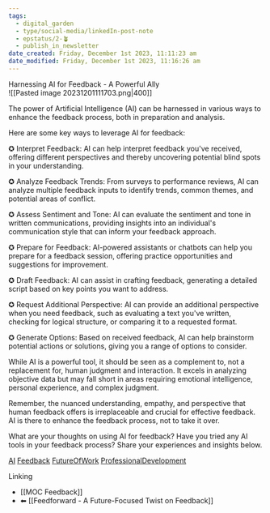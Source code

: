 ```yaml
---
tags:
  - digital_garden
  - type/social-media/linkedIn-post-note
  - epstatus/2-🪴
  - publish_in_newsletter
date_created: Friday, December 1st 2023, 11:11:23 am
date_modified: Friday, December 1st 2023, 11:16:26 am
---
```

 Harnessing AI for Feedback - A Powerful Ally  
![[Pasted image 20231201111703.png|400]]

The power of Artificial Intelligence (AI) can be harnessed in various ways to enhance the feedback process, both in preparation and analysis.  
  
Here are some key ways to leverage AI for feedback:  
  
✪ Interpret Feedback: AI can help interpret feedback you've received, offering different perspectives and thereby uncovering potential blind spots in your understanding.  
  
✪ Analyze Feedback Trends: From surveys to performance reviews, AI can analyze multiple feedback inputs to identify trends, common themes, and potential areas of conflict.  
  
✪ Assess Sentiment and Tone: AI can evaluate the sentiment and tone in written communications, providing insights into an individual's communication style that can inform your feedback approach.  
  
✪ Prepare for Feedback: AI-powered assistants or chatbots can help you prepare for a feedback session, offering practice opportunities and suggestions for improvement.  
  
✪ Draft Feedback: AI can assist in crafting feedback, generating a detailed script based on key points you want to address.  
  
✪ Request Additional Perspective: AI can provide an additional perspective when you need feedback, such as evaluating a text you've written, checking for logical structure, or comparing it to a requested format.  
  
✪ Generate Options: Based on received feedback, AI can help brainstorm potential actions or solutions, giving you a range of options to consider.  
  
While AI is a powerful tool, it should be seen as a complement to, not a replacement for, human judgment and interaction. It excels in analyzing objective data but may fall short in areas requiring emotional intelligence, personal experience, and complex judgment.  
  
Remember, the nuanced understanding, empathy, and perspective that human feedback offers is irreplaceable and crucial for effective feedback. AI is there to enhance the feedback process, not to take it over.  
  
What are your thoughts on using AI for feedback? Have you tried any AI tools in your feedback process? Share your experiences and insights below.  

[AI](https://www.linkedin.com/feed/hashtag/?keywords=ai) [Feedback](https://www.linkedin.com/feed/hashtag/?keywords=feedback) [FutureOfWork](https://www.linkedin.com/feed/hashtag/?keywords=futureofwork) [ProfessionalDevelopment](https://www.linkedin.com/feed/hashtag/?keywords=professionaldevelopment)

 Linking
+ [[MOC Feedback]]
+ ⬅ [[Feedforward - A Future-Focused Twist on Feedback]]

